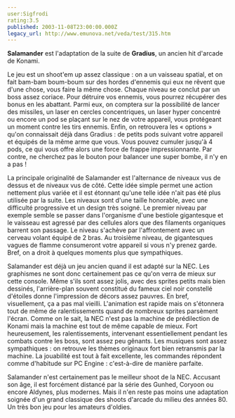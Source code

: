 ```yaml
---
user:Sigfrodi
rating:3.5
published: 2003-11-08T23:00:00.000Z
legacy_url: http://www.emunova.net/veda/test/315.htm
---
```

**Salamander** est l'adaptation de la suite de **Gradius**, un ancien hit d'arcade de Konami.  

  

Le jeu est un shoot'em up assez classique : on a un vaisseau spatial, et on fait bam-bam boum-boum sur des hordes d'ennemis qui eux ne rêvent que d'une chose, vous faire la même chose. Chaque niveau se conclut par un boss assez coriace. Pour détruire vos ennemis, vous pourrez récupérer des bonus en les abattant. Parmi eux, on comptera sur la possibilité de lancer des missiles, un laser en cercles concentriques, un laser hyper concentré ou encore un pod se plaçant sur le nez de votre appareil, vous protégeant un moment contre les tirs ennemis. Enfin, on retrouvera les « options » qu'on connaissait déjà dans Gradius : de petits pods suivant votre appareil et équipés de la même arme que vous. Vous pouvez cumuler jusqu'à 4 pods, ce qui vous offre alors une force de frappe impressionnante. Par contre, ne cherchez pas le bouton pour balancer une super bombe, il n'y en a pas !  

  

La principale originalité de Salamander est l'alternance de niveaux vus de dessus et de niveaux vus de côté. Cette idée simple permet une action nettement plus variée et il est étonnant qu'une telle idée n'ait pas été plus utilisée par la suite. Les niveaux sont d'une taille honorable, avec une difficulté progressive et un design très soigné. Le premier niveau par exemple semble se passer dans l'organisme d'une bestiole gigantesque et le vaisseau est agressé par des cellules alors que des filaments organiques barrent son passage. Le niveau s'achève par l'affrontement avec un cerveau volant équipé de 2 bras. Au troisième niveau, de gigantesques vagues de flamme consumeront votre appareil si vous n'y prenez garde. Bref, on a droit à quelques moments plus que sympathiques.  

  

Salamander est déjà un jeu ancien quand il est adapté sur la NEC. Les graphismes ne sont donc certainement pas ce qu'on verra de mieux sur cette console. Même s'ils sont assez jolis, avec des sprites petits mais bien dessinés, l'arrière-plan souvent constitué du fameux ciel noir constellé d'étoiles donne l'impression de décors assez pauvres. En bref, visuellement, ça a pas mal vieilli. L'animation est rapide mais on s'étonnera tout de même de ralentissements quand de nombreux sprites parsèment l'écran. Comme on le sait, la NEC n'est pas la machine de prédilection de Konami mais la machine est tout de même capable de mieux. Fort heureusement, les ralentissements, intervenant essentiellement pendant les combats contre les boss, sont assez peu gênants. Les musiques sont assez sympathiques : on retrouve les thèmes originaux fort bien retransmis par la machine. La jouabilité est tout à fait excellente, les commandes répondent comme d'habitude sur PC Engine : c'est-à-dire de manière parfaite.  

  

Salamander n'est certainement pas le meilleur shoot de la NEC. Accusant son âge, il est forcément distancé par la série des Gunhed, Coryoon ou encore Aldynes, plus modernes. Mais il n'en reste pas moins une adaptation soignée d'un grand classique des shoots d'arcade du milieu des années 80\. Un très bon jeu pour les amateurs d'oldies.